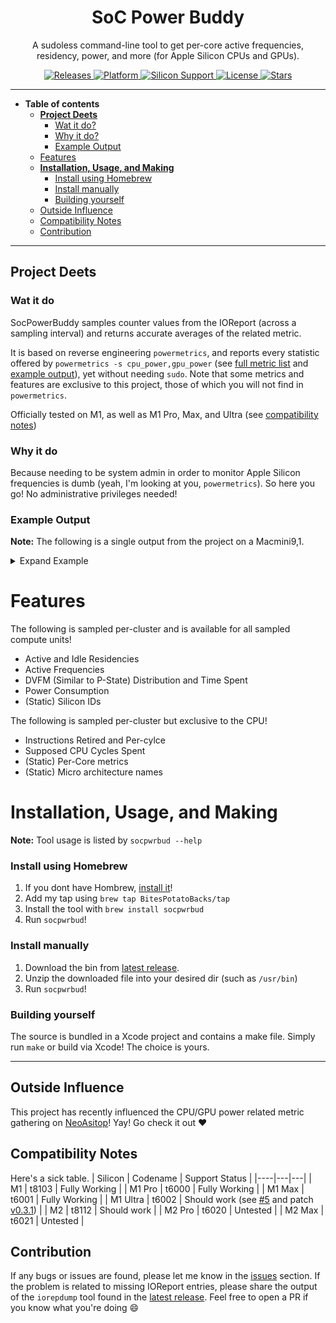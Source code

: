<h1 align="center">SoC Power Buddy</h1>
<p align="center">
A sudoless command-line tool to get per-core active frequencies, residency, power, and more (for Apple Silicon CPUs and GPUs).
</p>
<p align="center">
    <a href="https://github.com/BitesPotatoBacks/SocPowerBuddy/releases">
        <img alt="Releases" src="https://img.shields.io/github/release/BitesPotatoBacks/SocPowerBuddy.svg"/>
    </a>
    <a href="">
       <img alt="Platform" src="https://img.shields.io/badge/platform-macOS-lightgray.svg"/>
    </a>
    <a href="">
       <img alt="Silicon Support" src="https://img.shields.io/badge/support-M1_Series-orange.svg"/>
    </a>
    <a href="https://github.com/BitesPotatoBacks/SocPowerBuddy/blob/main/LICENSE">
        <img alt="License" src="https://img.shields.io/github/license/BitesPotatoBacks/SocPowerBuddy.svg"/>
    </a>
    <a href="https://github.com/BitesPotatoBacks/SocPowerBuddy/stargazers">
        <img alt="Stars" src="https://img.shields.io/github/stars/BitesPotatoBacks/SocPowerBuddy.svg"/>
    </a>
</p>

___

- **Table of contents**
  - **[Project Deets](#project-deets)**
    - [Wat it do?](#wat-it-do)
    - [Why it do?](#why-it-do)
    - [Example Output](#example-output)
  - [Features](#features)
  - **[Installation, Usage, and Making](#installation-usage-and-making)**
    - [Install using Homebrew](#install-using-homebrew)
    - [Install manually](#install-manually)
    - [Building yourself](#building-yourself)
  - [Outside Influence](#outside-influence)
  - [Compatibility Notes](#compatibility-notes)
  - [Contribution](#contribution)

___

## Project Deets
### Wat it do
SocPowerBuddy samples counter values from the IOReport (across a sampling interval) and returns accurate averages of the related metric.

It is based on reverse engineering `powermetrics`, and reports every statistic offered by `powermetrics -s cpu_power,gpu_power` (see [full metric list](#features) and [example output](#example)), yet without needing `sudo`. Note that some metrics and features are exclusive to this project, those of which you will not find in `powermetrics`.

Officially tested on M1, as well as M1 Pro, Max, and Ultra (see [compatibility notes](#compatibility-notes))

### Why it do
Because needing to be system admin in order to monitor Apple Silicon frequencies is dumb (yeah, I'm looking at you, `powermetrics`). So here you go! No administrative privileges needed! 

### Example Output
**Note:** The following is a single output from the project on a Macmini9,1.
<details>

<summary>Expand Example</summary>

```
Apple M1 T8103 (Sample 1):

	4-Core Icestorm ECPU:

		Supposed Cycles Spent:  59481201
		Instructions Retired:   5.64512e+07
		Instructions Per-Clock: 0.94906

		Power Consumption: 14.55 mW
		Active Frequency:  983.11 MHz

		Active Residency:  14.00%
		Idle Residency:    86.00%
		Dvfm Distribution: (972 MHz: 98.98% [272ms]   2064 MHz: 1.02% [3ms])  

		Core 0:
			Power Consumption: 3.64 mW
			Active Frequency:  981.60 MHz
			Active Residency:  10.10%
			Idle Residency:    89.90%
			Dvfm Distribution: (972 MHz: 99.12% [273ms]   2064 MHz: 0.88% [2ms])  
		Core 1:
			Power Consumption: 3.64 mW
			Active Frequency:  986.19 MHz
			Active Residency:  4.49%
			Idle Residency:    95.51%
			Dvfm Distribution: (972 MHz: 98.70% [271ms]   2064 MHz: 1.30% [4ms])  
		Core 2:
			Power Consumption: 0 mW
			Active Frequency:  983.45 MHz
			Active Residency:  2.13%
			Idle Residency:    97.87%
			Dvfm Distribution: (972 MHz: 98.95% [272ms]   2064 MHz: 1.05% [3ms])  
		Core 3:
			Power Consumption: 3.64 mW
			Active Frequency:  978.33 MHz
			Active Residency:  2.70%
			Idle Residency:    97.30%
			Dvfm Distribution: (972 MHz: 99.42% [273ms]   2064 MHz: 0.58% [2ms])  

	4-Core Firestorm PCPU:

		Supposed Cycles Spent:  313447262
		Instructions Retired:   8.14210e+08
		Instructions Per-Clock: 2.59760

		Power Consumption: 723.64 mW
		Active Frequency:  3191.44 MHz

		Active Residency:  29.01%
		Idle Residency:    70.99%
		Dvfm Distribution: (600 MHz: 0.36% [1ms]   1500 MHz: 0.03% [0ms]   1956 MHz: 0.21% [1ms]   3204 MHz: 99.40% [273ms])  

		Core 4:
			Power Consumption: 530.91 mW
			Active Frequency:  3194.33 MHz
			Active Residency:  28.95%
			Idle Residency:    71.05%
			Dvfm Distribution: (600 MHz: 0.28% [1ms]   1500 MHz: 0.03% [0ms]   1956 MHz: 0.16% [0ms]   3204 MHz: 99.54% [274ms])  
		Core 5:
			Power Consumption: 14.55 mW
			Active Frequency:  3103.99 MHz
			Active Residency:  0.90%
			Idle Residency:    99.10%
			Dvfm Distribution: (600 MHz: 2.78% [8ms]   1956 MHz: 2.22% [6ms]   3204 MHz: 95.00% [261ms])  
		Core 6:
			Power Consumption: 0 mW
			Active Frequency:  0 MHz
			Active Residency:  0%
			Idle Residency:    100%
			Dvfm Distribution: None
		Core 7:
			Power Consumption: 0 mW
			Active Frequency:  0 MHz
			Active Residency:  0%
			Idle Residency:    100%
			Dvfm Distribution: None

	8-Core Integrated Graphics:

		Power Consumption: 0 mW
		Active Frequency:  705.69 MHz

		Active Residency:  1.56%
		Idle Residency:    98.44%
		Dvfm Distribution: (396 MHz: 4.42% [12ms]   720 MHz: 95.58% [263ms])  
```

</details>

# Features

The following is sampled per-cluster and is available for all sampled compute units!
- Active and Idle Residencies
- Active Frequencies
- DVFM (Similar to P-State) Distribution and Time Spent
- Power Consumption
- (Static) Silicon IDs

The following is sampled per-cluster but exclusive to the CPU!
- Instructions Retired and Per-cylce
- Supposed CPU Cycles Spent
- (Static) Per-Core metrics
- (Static) Micro architecture names

# Installation, Usage, and Making
**Note:** Tool usage is listed by `socpwrbud --help`

### Install using Homebrew
1. If you dont have Hombrew, [install it](https://brew.sh/index_ko)!
2. Add my tap using `brew tap BitesPotatoBacks/tap`
3. Install the tool with `brew install socpwrbud`
4. Run `socpwrbud`!

### Install manually
1. Download the bin from [latest release](https://github.com/BitesPotatoBacks/SocPowerBuddy/releases).
2. Unzip the downloaded file into your desired dir (such as `/usr/bin`) 
4. Run `socpwrbud`!

### Building yourself
The source is bundled in a Xcode project and contains a make file. Simply run `make` or build via Xcode! The choice is yours.

___

## Outside Influence
This project has recently influenced the CPU/GPU power related metric gathering on [NeoAsitop](https://github.com/op06072/NeoAsitop)! Yay! Go check it out :heart:

## Compatibility Notes
Here's a sick table.
| Silicon | Codename | Support Status |
|----|---|---|
| M1 | t8103 | Fully Working |
| M1 Pro | t6000 | Fully Working |
| M1 Max | t6001 | Fully Working |
| M1 Ultra | t6002 | Should work (see [#5](https://github.com/BitesPotatoBacks/SocPowerBuddy/issues/5) and patch [v0.3.1](https://github.com/BitesPotatoBacks/SocPowerBuddy/releases/tag/v0.3.1)) |
| M2 | t8112 | Should work |
| M2 Pro | t6020 | Untested |
| M2 Max | t6021 | Untested |

## Contribution
If any bugs or issues are found, please let me know in the [issues](https://github.com/BitesPotatoBacks/SocPowerBuddy/issues) section. If the problem is related to missing IOReport entries, please share the output of the `iorepdump` tool found in the [latest release](https://github.com/BitesPotatoBacks/SocPowerBuddy/releases/latest). Feel free to open a PR if you know what you're doing :smile:




